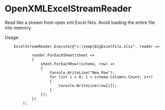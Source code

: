 # OpenXMLExcelStreamReader
Read like a stream from open xml Excel files. Avoid loading the entire file into memory.


Usage:

        ExcelStreamReader.Execute(@"c:\temp\BigExcelFile.xlsx", reader =>

                reader.ForEachSheet(sheet =>
                {
                    sheet.ForEachRow((schema, row) =>
                    {
                        Console.WriteLine("New Row");
                        for (int i = 0; i < schema.Columns.Count; i++)
                        {
                            Console.WriteLine(row[i]);
                        }
                    });
                })
            );
